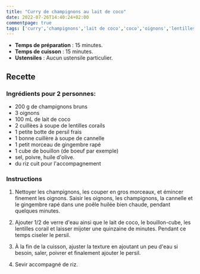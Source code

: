 ```yaml
---
title: "Curry de champignons au lait de coco"
date: 2022-07-26T14:40:24+02:00
commentpage: true
tags: ['curry','champignons','lait de coco','coco','oignons','lentilles corails','persil','cannelle','gingembre','riz','végétarien','vegan']
---
```


- **Temps de préparation** : 15 minutes.
- **Temps de cuisson** : 15 minutes.
- **Ustensiles** : Aucun ustensile particulier.


## Recette

### Ingrédients pour 2 personnes:

- 200 g de champignons bruns
- 3 oignons
- 100 mL de lait de coco
- 2 cuillèes à soupe de lentilles corails
- 1 petite botte de persil frais
- 1 bonne cuillère à soupe de cannelle
- 1 petit morceau de gingembre rapé
- 1 cube de bouillon (de boeuf par exemple)
- sel, poivre, huile d'olive.
- du riz cuit pour l'accompagnement

### Instructions

1. Nettoyer les champignons, les couper en gros morceaux, et émincer finement les oignons. 
Saisir les oignons, les champignons, la cannelle et le gingembre rapé dans une poêle huilée bien chaude, pendant quelques minutes.

2. Ajouter 1/2 de verre d'eau ainsi que le lait de coco, le bouillon-cube, les lentilles corail et laisser mijoter une quinzaine de minutes. Pendant ce temps ciseler le persil.

3. À la fin de la cuisson, ajuster la texture en ajoutant un peu d'eau si besoin, saler, poivrer et finalement ajouter le persil.

4. Sevir accompagné de riz.





